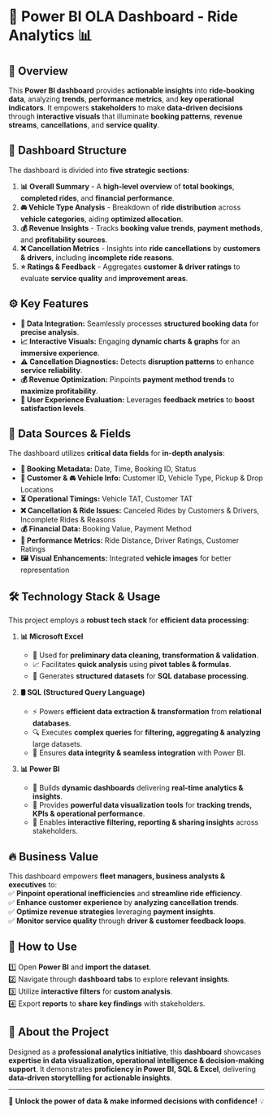 # 🚀 Power BI OLA Dashboard - Ride Analytics 📊

## 🌟 Overview  
This **Power BI dashboard** provides **actionable insights** into **ride-booking data**, analyzing **trends**, **performance metrics**, and **key operational indicators**. It empowers **stakeholders** to make **data-driven decisions** through **interactive visuals** that illuminate **booking patterns**, **revenue streams**, **cancellations**, and **service quality**.  

## 📌 Dashboard Structure  
The dashboard is divided into **five strategic sections**:  

1. **📊 Overall Summary** - A **high-level overview** of **total bookings**, **completed rides**, and **financial performance**.  
2. **🚘 Vehicle Type Analysis** - Breakdown of **ride distribution** across **vehicle categories**, aiding **optimized allocation**.  
3. **💰 Revenue Insights** - Tracks **booking value trends**, **payment methods**, and **profitability sources**.  
4. **❌ Cancellation Metrics** - Insights into **ride cancellations** by **customers & drivers**, including **incomplete ride reasons**.  
5. **⭐ Ratings & Feedback** - Aggregates **customer & driver ratings** to evaluate **service quality** and **improvement areas**.  

## ⚙️ Key Features  
- **🔄 Data Integration:** Seamlessly processes **structured booking data** for **precise analysis**.  
- **📈 Interactive Visuals:** Engaging **dynamic charts & graphs** for an **immersive experience**.  
- **⚠️ Cancellation Diagnostics:** Detects **disruption patterns** to enhance **service reliability**.  
- **💰 Revenue Optimization:** Pinpoints **payment method trends** to **maximize profitability**.  
- **🎯 User Experience Evaluation:** Leverages **feedback metrics** to **boost satisfaction levels**.  

## 📂 Data Sources & Fields  
The dashboard utilizes **critical data fields** for **in-depth analysis**:  
- **📝 Booking Metadata:** Date, Time, Booking ID, Status  
- **👤 Customer & 🚘 Vehicle Info:** Customer ID, Vehicle Type, Pickup & Drop Locations  
- **⏳ Operational Timings:** Vehicle TAT, Customer TAT  
- **❌ Cancellation & Ride Issues:** Canceled Rides by Customers & Drivers, Incomplete Rides & Reasons  
- **💰 Financial Data:** Booking Value, Payment Method  
- **📏 Performance Metrics:** Ride Distance, Driver Ratings, Customer Ratings  
- **🖼️ Visual Enhancements:** Integrated **vehicle images** for better representation  

## 🛠️ Technology Stack & Usage  
This project employs a **robust tech stack** for **efficient data processing**:  

1. **📊 Microsoft Excel**  
   - 🚀 Used for **preliminary data cleaning, transformation & validation**.  
   - 📈 Facilitates **quick analysis** using **pivot tables & formulas**.  
   - 📂 Generates **structured datasets** for **SQL database processing**.  

2. **🛢️ SQL (Structured Query Language)**  
   - ⚡ Powers **efficient data extraction & transformation** from **relational databases**.  
   - 🔍 Executes **complex queries** for **filtering, aggregating & analyzing** large datasets.  
   - 🔗 Ensures **data integrity & seamless integration** with Power BI.  

3. **📊 Power BI**  
   - 📢 Builds **dynamic dashboards** delivering **real-time analytics & insights**.  
   - 🎨 Provides **powerful data visualization tools** for **tracking trends, KPIs & operational performance**.  
   - 🔄 Enables **interactive filtering, reporting & sharing insights** across stakeholders.  

## 🔥 Business Value  
This dashboard empowers **fleet managers, business analysts & executives** to:  
✅ **Pinpoint operational inefficiencies** and **streamline ride efficiency**.  
✅ **Enhance customer experience** by **analyzing cancellation trends**.  
✅ **Optimize revenue strategies** leveraging **payment insights**.  
✅ **Monitor service quality** through **driver & customer feedback loops**.  

## 🚀 How to Use  
1️⃣ Open **Power BI** and **import the dataset**.  
2️⃣ Navigate through **dashboard tabs** to explore **relevant insights**.  
3️⃣ Utilize **interactive filters** for **custom analysis**.  
4️⃣ Export **reports** to **share key findings** with stakeholders.  

## 🎯 About the Project  
Designed as a **professional analytics initiative**, this **dashboard** showcases **expertise in data visualization, operational intelligence & decision-making support**. It demonstrates **proficiency in Power BI, SQL & Excel**, delivering **data-driven storytelling for actionable insights**.  

---  

🚀 **Unlock the power of data & make informed decisions with confidence!** 💡  
